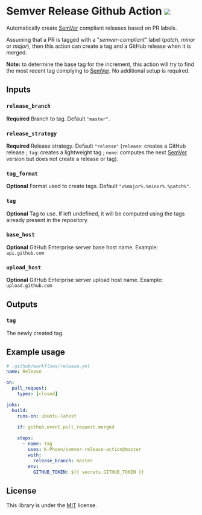 # Semver Release Github Action ![](https://github.com/K-Phoen/semver-release-action/workflows/CI/badge.svg)

Automatically create [SemVer](https://semver.org/) compliant releases based on
PR labels.

Assuming that a PR is tagged with a "*semver-compliant*" label (*patch*, *minor* or *major*),
then this action can create a tag and a GitHub release when it is merged.

**Note:** to determine the base tag for the increment, this action will try to
find the most recent tag complying to [SemVer](https://semver.org/). No
additional setup is required.

## Inputs

### `release_branch`

**Required** Branch to tag. Default `"master"`.

### `release_strategy`

**Required** Release strategy. Default `"release"` (`release`: creates a GitHub
release ; `tag`: creates a lightweight tag ; `none`: computes the next
[SemVer](https://semver.org/) version but does not create a release or tag).

### `tag_format`

**Optional** Format used to create tags. Default `"v%major%.%minor%.%patch%"`.

### `tag`

**Optional** Tag to use. If left undefined, it will be computed using the tags
already present in the repository.

### `base_host`

**Optional** GitHub Enterprise server base host name. Example: `api.github.com`

### `upload_host`

**Optional** GitHub Enterprise server upload host name. Example: `upload.github.com`

## Outputs

### `tag`

The newly created tag.

## Example usage

```yaml
# .github/workflows/release.yml
name: Release

on:
  pull_request:
    types: [closed]

jobs:
  build:
    runs-on: ubuntu-latest

    if: github.event.pull_request.merged
    
    steps:
      - name: Tag
        uses: K-Phoen/semver-release-action@master
        with:
          release_branch: master
        env:
          GITHUB_TOKEN: ${{ secrets.GITHUB_TOKEN }}

```

## License

This library is under the [MIT](LICENSE.md) license.
